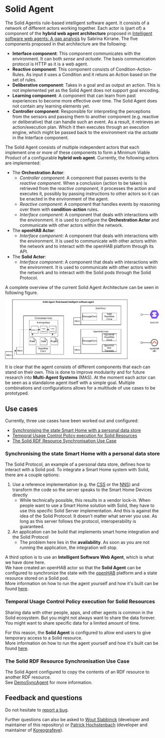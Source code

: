 # Solid Agent

The Solid Agentis rule-based intelligent software agent.
It consists of a network of different actors working together.
Each actor is (part of) a component of the **hybrid web agent architecture** proposed in [Intelligent software web agents: A gap analysis](https://www.sciencedirect.com/science/article/pii/S1570826821000342) by Sabrina Kirrane.
The five components proposed in that architecture are the following:
* **Interface component**: This component communicates with the environment. It can both _sense_ and _actuate_. The basis communication protocol is HTTP as it is a web agent.
* **Reactive component**: This component consists of Condition-Action-Rules. As input it uses a Condition and it retuns an Action based on the set of rules.
* **Deliberative component**: Takes in a goal and as output an action. This is not implemented yet as the Solid Agent does not support goal encoding.
* **Learning component**: A component that can learn from past experiences to become more effective over time. The Solid Agent does not contain any learning elements yet.
* **Controller component**: Responsible for interpreting the perceptions from the sensors and passing them to another component (e.g. reactive or deliberative) that can handle such an event.
  As a result, it retrieves an action/execution plan. Which it then executes through an execution engine, which might be passed back to the environment via the _actuate_ in the Interface component.

The Solid Agent consists of multiple independent actors that each implement one or more of these components to form a Minimum Viable Product of a configurable **hybrid web agent**.
Currently, the following actors are implemented:

<!--
* The **Orchestration Actor**:
  * _Controller component_: Each time an event comes in, through one of the sensing actors, the event is passed to the reactive component.
    When there is a conclusion, it will be executed by the **Policy Executer**
  * _Reactive component_: condition-action rules are defined in the set of **n3 Rules**. 
    Each time an event comes in, the **reasoning engine** is run using both the given event, the set of rules.
    An action would be the conclusion, which in Koreografeye would be a policy to be executed.
  * _Interface component_
* The **openHAB Actor**:
  * _Interface component_
* The **Solid Actor**:
  * _Interface component_
!-->

* The **Orchestration Actor**:
  * _Controller component_: A component that passes events to the _reactive component_.
    When a conclusion (action to be taken) is retrieved from the _reactive component_, 
    it processes the action and executes it, possibly by passing instructions to other actors so it can be enacted in the environment of the agent.
  * _Reactive component_: A component that handles events by reasoning over them with **condition-action** rules.
  * _Interface component_: A component that deals with interactions with the environment.
   It is used to configure the **Orchestration Actor** and communicate with other actors within the network.
* The **openHAB Actor**:
  * _Interface component_: A component that deals with interactions with the environment.
    It is used to communicate with other actors within the network and to interact with the openHAB platform through its API.
* The **Solid Actor**:
  * _Interface component_: A component that deals with interactions with the environment.
    It is used to communicate with other actors within the network and to interact with the Solid pods through the Solid Protocol.


A complete overview of the current Solid Agent Architecture can be seen in following figure.

![Agent Architecture](./img/23-07-04_Philips-hue-solid(Architecture).png)

It is clear that the agent consists of different components that each can stand on their own.
This is done to improve modularity and for future research into **Multi-Agent Systems** (MAS). 
At the moment each actor can be seen as a standalone agent itself with a simple goal. 
Multiple combinations and configurations allows for a multitude of use cases to be prototyped.


## Use cases

Currently, three use cases have been worked out and configured:

* [Synchronising the state Smart Home with a personal data store](#synchronising-the-state-smart-home-with-a-personal-data-store)
* [Temporal Usage Control Policy execution for Solid Resources](#temporal-usage-control-policy-execution-for-solid-resources)
* [The Solid RDF Resource Synchronisation Use Case](#the-solid-rdf-resource-synchronisation-use-case)

### Synchronising the state Smart Home with a personal data store

The Solid Protocol, an example of a personal data store, defines how to interact with a Solid pod.
To integrate a Smart Home system with Solid, there are a couple options: 
1. Use a reference implementation (e.g. the [CSS](https://github.com/CommunitySolidServer/CommunitySolidServer) or the [NNS](https://github.com/nodeSolidServer/node-solid-server)) and transform the code so the server speaks to the Smart Home Devices directly
   * While technically possible, this results in a vendor lock-in. When people want to use a Smart Home solution with Solid, they have to use this specific Solid Server implementation. And this is against the idea of the Solid Protocol: It doesn't matter what server you use. As long as this server follows the protocol, interoperability is guaranteed.
2. An application can be build that implements smart home integration and the Solid Protocol
   * The problem here lies in the **availability**. As soon as you are not running the application, the integration will stop.

A third option is to use an **Intelligent Software Web Agent**, which is what we have done here. <br>
We have created an openHAB actor so that the **Solid Agent** can be configured to synchronize the state with the [openHAB](https://www.openhab.org/) platform and a state resource stored on a Solid pod.<br>
More information on how to run the agent yourself and how it's built can be found [here](./documentation/iot/README.md).

### Temporal Usage Control Policy execution for Solid Resources


Sharing data with other people, apps, and other agents is common in the Solid ecosystem. 
But you might not always want to share the data forever. 
You might want to share specific data for a limited amount of time. 

For this reason, the **Solid Agent** is configured to allow end users to give temporary access to a Solid resource.<br>
More information on how to run the agent yourself and how it's built can be found [here](./documentation/ucp/README.md).

### The Solid RDF Resource Synchronisation Use Case

The Solid Agent configured to copy the contents of an RDF resource to another RDF resource. <br>
See [DemoSyncAgent](./src/demo/DemoSyncAgent.ts) for more information.

## Feedback and questions

Do not hesitate to [report a bug](https://github.com/SolidLabResearch/Solid-Agent/issues).

Further questions can also be asked to [Wout Slabbinck](mailto:wout.slabbinck@ugent.be) (developer and maintainer of this repository) or [Patrick Hochstenbach](mailto:Patrick.Hochstenbach@UGent.be) (developer and maintainer of [Koreografeye](https://github.com/eyereasoner/Koreografeye)).
